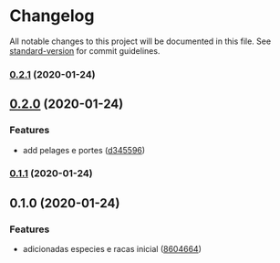 # Changelog

All notable changes to this project will be documented in this file. See [standard-version](https://github.com/conventional-changelog/standard-version) for commit guidelines.

### [0.2.1](https://github.com/zettabrasil/petshop-especies/compare/v0.2.0...v0.2.1) (2020-01-24)

## [0.2.0](https://github.com/zettabrasil/petshop-especies/compare/v0.1.1...v0.2.0) (2020-01-24)


### Features

* add pelages e portes ([d345596](https://github.com/zettabrasil/petshop-especies/commit/d345596f76e2fd35e99ff53d625eb0e16906e325))

### [0.1.1](https://github.com/zettabrasil/petshop-especies/compare/v0.1.0...v0.1.1) (2020-01-24)

## 0.1.0 (2020-01-24)


### Features

* adicionadas especies e racas inicial ([8604664](https://github.com/zettabrasil/petshop-especies/commit/86046641a6bacba7f8943b6804c5277688acf023))
